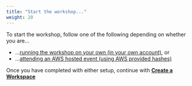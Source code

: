 ```yaml
---
title: "Start the workshop..."
weight: 20
---
```


To start the workshop, follow one of the following depending on whether you are...

* ...[running the workshop on your own (in your own account)](./self_paced/), or
* ...[attending an AWS hosted event (using AWS provided hashes)](./aws_event/)

Once you have completed with either setup, continue with [**Create a Workspace**](./workspace/workspace)